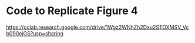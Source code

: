 # Code to Replicate Figure 4
https://colab.research.google.com/drive/1Wgz2WNhZh2Dxu2STOXMSV_Vcb090ejGS?usp=sharing
